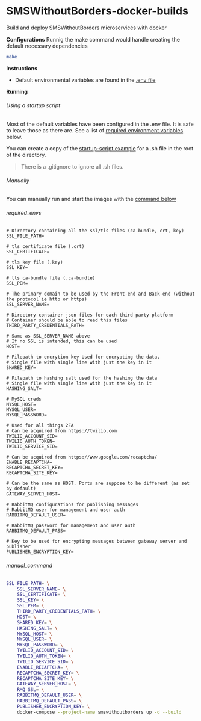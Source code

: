 # SMSWithoutBorders-docker-builds
Build and deploy SMSWithoutBorders microservices with docker

<b>Configurations</b>
Runnig the make command would handle creating the default necessary dependencies
```bash
make
```
<b>Instructions</b>
- Default environmental variables are found in the [.env file](https://github.com/smswithoutborders/SMSWithoutBorders-docker-builds/blob/main/.env)

<b>Running</b>
###### Using a startup script
Most of the default variables have been configured in the .env file. It is safe to leave those as there are.
See a list of [required environment variables](#required_envs) below.

You can create a copy of the [startup-script.example](https://github.com/smswithoutborders/SMSWithoutBorders-docker-builds/blob/main/startup-script.example) for a .sh file in the root of the directory.
> There is a .gitignore to ignore all .sh files. 

###### Manually
You can manually run and start the images with the [command below](#manual_command)


###### required_envs
```env
# Directory containing all the ssl/tls files (ca-bundle, crt, key)
SSL_FILE_PATH=

# tls certificate file (.crt)
SSL_CERTIFICATE=

# tls key file (.key)
SSL_KEY= 

# tls ca-bundle file (.ca-bundle)
SSL_PEM=

# The primary domain to be used by the Front-end and Back-end (without the protocol ie http or https)
SSL_SERVER_NAME= 

# Directory container json files for each third party platform
# Container should be able to read this files
THIRD_PARTY_CREDENTIALS_PATH=

# Same as SSL_SERVER_NAME above
# If no SSL is intended, this can be used
HOST=

# Filepath to encrytion key Used for encrypting the data.
# Single file with single line with just the key in it
SHARED_KEY=

# Filepath to hashing salt used for the hashing the data
# Single file with single line with just the key in it
HASHING_SALT=

# MySQL creds
MYSQL_HOST=
MYSQL_USER=
MYSQL_PASSWORD=

# Used for all things 2FA
# Can be acquired from https://twilio.com 
TWILIO_ACCOUNT_SID=
TWILIO_AUTH_TOKEN=
TWILIO_SERVICE_SID=

# Can be acquired from https://www.google.com/recaptcha/
ENABLE_RECAPTCHA=
RECAPTCHA_SECRET_KEY=
RECAPTCHA_SITE_KEY=

# Can be the same as HOST. Ports are suppose to be different (as set by default)
GATEWAY_SERVER_HOST= 

# RabbitMQ configurations for publishing messages
# RabbitMQ user for management and user auth
RABBITMQ_DEFAULT_USER=

# RabbitMQ password for management and user auth
RABBITMQ_DEFAULT_PASS=

# Key to be used for encrypting messages between gateway server and publisher
PUBLISHER_ENCRYPTION_KEY=
```


###### manual_command
```bash
SSL_FILE_PATH= \
	SSL_SERVER_NAME= \
	SSL_CERTIFICATE= \
	SSL_KEY= \
	SSL_PEM= \
	THIRD_PARTY_CREDENTIALS_PATH= \
	HOST= \
	SHARED_KEY= \
	HASHING_SALT= \
	MYSQL_HOST= \
	MYSQL_USER= \
	MYSQL_PASSWORD= \
	TWILIO_ACCOUNT_SID= \
	TWILIO_AUTH_TOKEN= \
	TWILIO_SERVICE_SID= \
	ENABLE_RECAPTCHA= \
	RECAPTCHA_SECRET_KEY= \
	RECAPTCHA_SITE_KEY= \
	GATEWAY_SERVER_HOST= \
	RMQ_SSL= \
	RABBITMQ_DEFAULT_USER= \
	RABBITMQ_DEFAULT_PASS= \
	PUBLISHER_ENCRYPTION_KEY= \
	docker-compose --project-name smswithoutborders up -d --build
 ```
